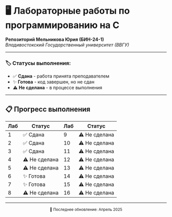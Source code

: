 # 🖥️ Лабораторные работы по программированию на C

**Репозиторий Мельникова Юрия (БИН-24-1)**  
*Владивостокский Государственный университет (ВВГУ)*

---

### 🏷️ Статусы выполнения:
- ✅ **Сдана** - работа принята преподавателем
- ✨ **Готова** - код завершен, но не сдан
- ⚠️ **Не сделана** - в процессе выполнения

---

## 📋 Прогресс выполнения

| Лаб | Статус        | Лаб | Статус        |
|-----|---------------|-----|---------------|
| 1   | ✅ Сдана     | 9   | ⚠️ Не сделана |
| 2   | ✅ Сдана     | 10  | ⚠️ Не сделана |
| 3   | ✅ Сдана     | 11  | ⚠️ Не сделана |
| 4   | ⚠️ Не сделана| 12  | ⚠️ Не сделана |
| 5   | ⚠️ Не сделана| 13  | ⚠️ Не сделана |
| 6   | ✨ Готова    | 14  | ⚠️ Не сделана |
| 7   | ✨ Готова    | 15  | ⚠️ Не сделана |
| 8   | ⚠️ Не сделана| 16  | ⚠️ Не сделана |

---

<div align="center">
  <sub>📅 Последнее обновление: Апрель 2025</sub>
</div>
